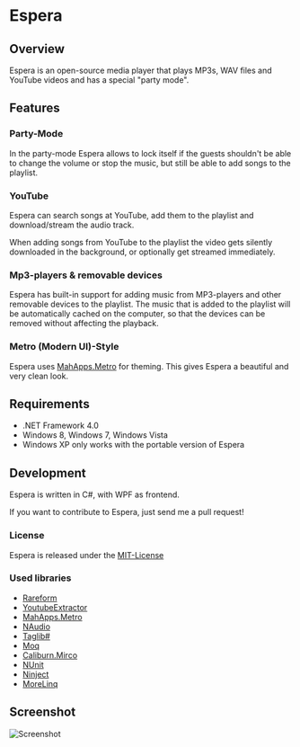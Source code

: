 # Espera

## Overview

Espera is an open-source media player that plays MP3s, WAV files and YouTube videos and has a special "party mode".

## Features

### Party-Mode

In the party-mode Espera allows to lock itself if the guests shouldn't be able to change the volume or stop the music, 
but still be able to add songs to the playlist.

### YouTube

Espera can search songs at YouTube, add them to the playlist and download/stream the audio track.

When adding songs from YouTube to the playlist the video gets silently downloaded in the background, or optionally get streamed immediately.

### Mp3-players & removable devices

Espera has built-in support for adding music from MP3-players and other removable devices to the playlist.
The music that is added to the playlist will be automatically cached on the computer, so that the devices can be removed
without affecting the playback.

### Metro (Modern UI)-Style

Espera uses [MahApps.Metro](http://github.com/MahApps/MahApps.Metro) for theming. This gives Espera a beautiful and 
very clean look.

## Requirements

 - .NET Framework 4.0
 - Windows 8, Windows 7, Windows Vista
 - Windows XP only works with the portable version of Espera

## Development

Espera is written in C#, with WPF as frontend.

If you want to contribute to Espera, just send me a pull request!

### License

Espera is released under the [MIT-License](http://opensource.org/licenses/mit-license.php)

### Used libraries

- [Rareform](http://github.com/flagbug/Rareform/)
- [YoutubeExtractor](http://github.com/flagbug/YoutubeExtractor/)
- [MahApps.Metro](http://github.com/flagbug/MahApps.Metro/)
- [NAudio](http://naudio.codeplex.com/)
- [Taglib#](http://github.com/mono/taglib-sharp/)
- [Moq](http://code.google.com/p/moq/)
- [Caliburn.Mirco](http://caliburnmicro.codeplex.com/)
- [NUnit](http://www.nunit.org/)
- [Ninject](http://www.ninject.org/)
- [MoreLinq](http://code.google.com/p/morelinq/)

## Screenshot

![Screenshot](http://flagbug.github.com/espera/screenshot.jpg)